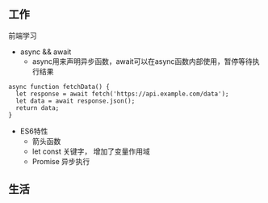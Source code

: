## 工作

前端学习
- async && await
  - async用来声明异步函数，await可以在async函数内部使用，暂停等待执行结果
```
async function fetchData() {
  let response = await fetch('https://api.example.com/data');
  let data = await response.json();
  return data;
}
```
- ES6特性
  -  箭头函数
  -  let const 关键字， 增加了变量作用域
  -  Promise 异步执行


## 生活

